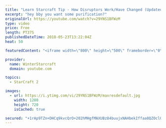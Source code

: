 ```yaml
---
title: "Learn Starcraft Tip - How Disruptors Work/Have Changed (Updated Patch 4.0 2018)"
excerpt: "hey bby you want some purification?"
originalUrl: https://youtube.com/watch?v=29YNS1BFWzM
type: video
price: Free
length: PT37S
publishedDateTime: 2018-05-23T13:22:04Z
heat: 50

featuredContent: "<iframe width=\"800\" height=\"500\" frameborder=\"0\" src=\"https://www.youtube.com/embed/29YNS1BFWzM\" allow=\"accelerometer; autoplay; encrypted-media; gyroscope; picture-in-picture\" allowfullscreen></iframe>"

provider:
  name: WinterStarcraft
  domain: youtube.com

topics:
  - StarCraft 2

images:
  - url: https://i.ytimg.com/vi/29YNS1BFWzM/maxresdefault.jpg
    width: 1280
    height: 720
    isCached: true

secured: "+1rAp9TZn+DHCq9kvcQrO+202hMHgfMAXUBz84buujxNAHbekIffaa8QZOclGcsFmRnBpuzk6uIGswvHYFqxRsDo5VWoUA+7XmFTTwbnxcQB8tZYdTeWRHRQlkWy71/XqosRs5yC1MxCNamP/kzvmF01jZpSwZWglNGsAvP8h1f05kUBWU+HZipuXzwQOA0SfJLVi1eQIL9+3v+bV/pr00vrqQXmlw8FuhEcacBPmlT8CgMBvX2nNkkBIg4oBaXgVr05xsq6qCJ9EyIsr9uKFWVjTTl/EyzCccTT3wN7aTQIjUjaP7iTITMDNtwk+YKsqlun+fYaasdepENx5SHtqWq/rCpBBBOVbSABGGaSfewzZm9xrc7HMdnNUFx5MT8QYLwSpmwL/AuYTZhvIq7aGrHpWN2IlqD/JoGx1q2QNZs=;MxvUU81dBAo/Y3pnl1AElg=="
---
```


